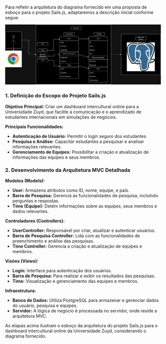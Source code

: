 Para refletir a arquitetura do diagrama fornecido em uma proposta de esboço para o projeto Sails.js, adaptaremos a descrição inicial conforme segue:
<div>
  <img src="MVC.png">
<div/>
  
### 1. Definição do Escopo do Projeto Sails.js
**Objetivo Principal:** Criar um dashboard intercultural online para a Universidade Zuyd, que facilite a comunicação e o aprendizado de estudantes internacionais em simulações de negócios.

**Principais Funcionalidades:**
- **Autenticação de Usuário:** Permitir o login seguro dos estudantes.
- **Pesquisa e Análise:** Capacitar estudantes a pesquisar e analisar informações relevantes.
- **Gerenciamento de Equipes:** Possibilitar a criação e atualização de informações das equipes e seus membros.

### 2. Desenvolvimento da Arquitetura MVC Detalhada
**Modelos (Models):**
- **User:** Armazena atributos como ID, nome, equipe, e país.
- **Barra de Pesquisa:** Gerencia as funcionalidades de pesquisa, incluindo perguntas e respostas.
- **Time (Equipe):** Detém informações sobre as equipes, seus membros e dados relevantes.

**Controladores (Controllers):**
- **UserController:** Responsável por criar, atualizar e autenticar usuários.
- **Barra de Pesquisa Controller:** Lida com as funcionalidades de preenchimento e análise das pesquisas.
- **Time Controller:** Gerencia a criação e atualização de equipes e membros.

**Visões (Views):**
- **Login:** Interface para autenticação dos usuários.
- **Barra de Pesquisa:** Para realizar e exibir os resultados das pesquisas.
- **Time:** Visualização e gerenciamento das equipes e membros.

**Infraestrutura:**
- **Banco de Dados:** Utiliza PostgreSQL para armazenar e gerenciar dados do usuário, pesquisa e equipes.
- **Servidor:** A lógica de negócio é processada no servidor, onde reside a arquitetura MVC.

As etapas acima ilustram o esboço da arquitetura do projeto Sails.js para o dashboard intercultural online da Universidade Zuyd, considerando o diagrama fornecido.
